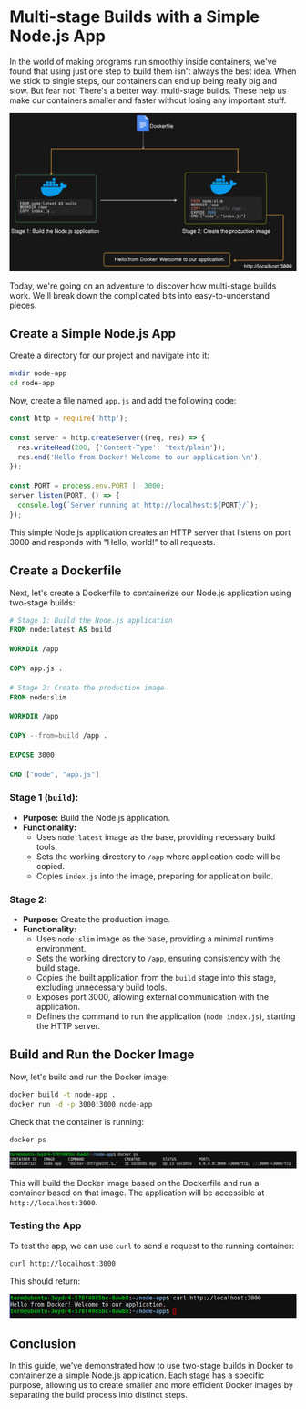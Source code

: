 # Multi-stage Builds with a Simple Node.js App

In the world of making programs run smoothly inside containers, we've found that using just one step to build them isn't always the best idea. When we stick to single steps, our containers can end up being really big and slow. But fear not! There's a better way: multi-stage builds. These help us make our containers smaller and faster without losing any important stuff.

![image-1](./images/image-1.png)

Today, we're going on an adventure to discover how multi-stage builds work. We'll break down the complicated bits into easy-to-understand pieces.


## Create a Simple Node.js App

Create a directory for our project and navigate into it:

```bash
mkdir node-app
cd node-app
```

Now, create a file named `app.js` and add the following code:

```javascript
const http = require('http');

const server = http.createServer((req, res) => {
  res.writeHead(200, {'Content-Type': 'text/plain'});
  res.end('Hello from Docker! Welcome to our application.\n');
});

const PORT = process.env.PORT || 3000;
server.listen(PORT, () => {
  console.log(`Server running at http://localhost:${PORT}/`);
});
```

This simple Node.js application creates an HTTP server that listens on port 3000 and responds with "Hello, world!" to all requests.

## Create a Dockerfile

Next, let's create a Dockerfile to containerize our Node.js application using two-stage builds:

```Dockerfile
# Stage 1: Build the Node.js application
FROM node:latest AS build

WORKDIR /app

COPY app.js .

# Stage 2: Create the production image
FROM node:slim

WORKDIR /app

COPY --from=build /app .

EXPOSE 3000

CMD ["node", "app.js"]
```

### Stage 1 (`build`):

- **Purpose:** Build the Node.js application.
- **Functionality:**
  - Uses `node:latest` image as the base, providing necessary build tools.
  - Sets the working directory to `/app` where application code will be copied.
  - Copies `index.js` into the image, preparing for application build.

### Stage 2:

- **Purpose:** Create the production image.
- **Functionality:**
  - Uses `node:slim` image as the base, providing a minimal runtime environment.
  - Sets the working directory to `/app`, ensuring consistency with the build stage.
  - Copies the built application from the `build` stage into this stage, excluding unnecessary build tools.
  - Exposes port 3000, allowing external communication with the application.
  - Defines the command to run the application (`node index.js`), starting the HTTP server.

## Build and Run the Docker Image

Now, let's build and run the Docker image:

```bash
docker build -t node-app .
docker run -d -p 3000:3000 node-app
```

Check that the container is running:

```bash
docker ps
```

![](./images/21.png)

This will build the Docker image based on the Dockerfile and run a container based on that image. The application will be accessible at `http://localhost:3000`.

### Testing the App


To test the app, we can use `curl` to send a request to the running container:

```bash
curl http://localhost:3000
```

This should return:

![](./images/22.png)

## Conclusion

In this guide, we've demonstrated how to use two-stage builds in Docker to containerize a simple Node.js application. Each stage has a specific purpose, allowing us to create smaller and more efficient Docker images by separating the build process into distinct steps.